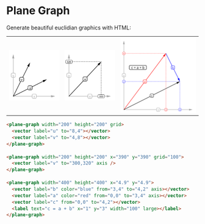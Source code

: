 # Plane Graph

Generate beautiful euclidian graphics with HTML:

<table>
  <tr>
    <td>
      <img width="200px" src="./examples/simple.svg" />
    </td>
    <td>
      <img width="200px" src="./examples/scale.svg" />
    </td>
    <td>
      <img width="300px" src="./examples/complete.svg" />
    </td>
  </tr>
</table>

```html
<plane-graph width="200" height="200" grid>
  <vector label="u" to="8,4"></vector>
  <vector label="v" to="4,8"></vector>
</plane-graph>

<plane-graph width="200" height="200" x="390" y="390" grid="100">
  <vector label="v" to="300,320" axis />
</plane-graph>

<plane-graph width="400" height="400" x="4.9" y="4.9">
  <vector label="b" color="blue" from="3,4" to="4,2" axis></vector>
  <vector label="a" color="red" from="0,0" to="3,4" axis></vector>
  <vector label="c" from="0,0" to="4,2"></vector>
  <label text="c = a + b" x="1" y="3" width="100" large></label>
</plane-graph>
```
